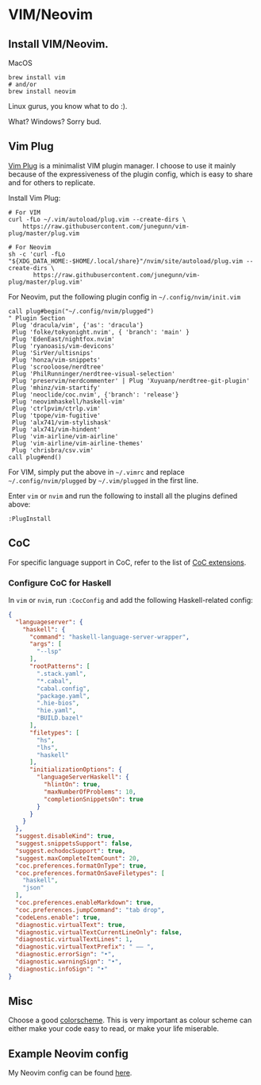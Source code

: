 # VIM/Neovim

## Install VIM/Neovim.
MacOS
```
brew install vim
# and/or
brew install neovim
```
Linux gurus, you know what to do :).

What? Windows? Sorry bud.


## Vim Plug
[Vim Plug](https://github.com/junegunn/vim-plug) is a minimalist VIM plugin
manager. I choose to use it mainly because of the expressiveness of the plugin
config, which is easy to share and for others to replicate.

Install Vim Plug:
```shell
# For VIM
curl -fLo ~/.vim/autoload/plug.vim --create-dirs \
    https://raw.githubusercontent.com/junegunn/vim-plug/master/plug.vim

# For Neovim
sh -c 'curl -fLo "${XDG_DATA_HOME:-$HOME/.local/share}"/nvim/site/autoload/plug.vim --create-dirs \
       https://raw.githubusercontent.com/junegunn/vim-plug/master/plug.vim'
```

For Neovim, put the following plugin config in `~/.config/nvim/init.vim`
```vim
call plug#begin("~/.config/nvim/plugged")
" Plugin Section
 Plug 'dracula/vim', {'as': 'dracula'}
 Plug 'folke/tokyonight.nvim', { 'branch': 'main' }
 Plug 'EdenEast/nightfox.nvim'
 Plug 'ryanoasis/vim-devicons'
 Plug 'SirVer/ultisnips'
 Plug 'honza/vim-snippets'
 Plug 'scrooloose/nerdtree'
 Plug 'PhilRunninger/nerdtree-visual-selection'
 Plug 'preservim/nerdcommenter' | Plug 'Xuyuanp/nerdtree-git-plugin'
 Plug 'mhinz/vim-startify'
 Plug 'neoclide/coc.nvim', {'branch': 'release'}
 Plug 'neovimhaskell/haskell-vim'
 Plug 'ctrlpvim/ctrlp.vim'
 Plug 'tpope/vim-fugitive'
 Plug 'alx741/vim-stylishask'
 Plug 'alx741/vim-hindent'
 Plug 'vim-airline/vim-airline'
 Plug 'vim-airline/vim-airline-themes'
 Plug 'chrisbra/csv.vim'
call plug#end()
```
For VIM, simply put the above in `~/.vimrc` and replace `~/.config/nvim/plugged` 
by `~/.vim/plugged` in the first line.

Enter `vim` or `nvim` and run the following to install all the plugins defined above:
```shell
:PlugInstall
```

## CoC
For specific language support in CoC, refer to the list of [CoC extensions](https://github.com/neoclide/coc.nvim/wiki/Using-coc-extensions).

### Configure CoC for Haskell
In `vim` or `nvim`, run `:CocConfig` and add the following Haskell-related config:
```json
{
  "languageserver": {
    "haskell": {
      "command": "haskell-language-server-wrapper",
      "args": [
        "--lsp"
      ],
      "rootPatterns": [
        ".stack.yaml",
        "*.cabal",
        "cabal.config",
        "package.yaml",
        ".hie-bios",
        "hie.yaml",
        "BUILD.bazel"
      ],
      "filetypes": [
        "hs",
        "lhs",
        "haskell"
      ],
      "initializationOptions": {
        "languageServerHaskell": {
          "hlintOn": true,
          "maxNumberOfProblems": 10,
          "completionSnippetsOn": true
        }
      }
    }
  },
  "suggest.disableKind": true,
  "suggest.snippetsSupport": false,
  "suggest.echodocSupport": true,
  "suggest.maxCompleteItemCount": 20,
  "coc.preferences.formatOnType": true,
  "coc.preferences.formatOnSaveFiletypes": [
    "haskell",
    "json"
  ],
  "coc.preferences.enableMarkdown": true,
  "coc.preferences.jumpCommand": "tab drop",
  "codeLens.enable": true,
  "diagnostic.virtualText": true,
  "diagnostic.virtualTextCurrentLineOnly": false,
  "diagnostic.virtualTextLines": 1,
  "diagnostic.virtualTextPrefix": " —— ",
  "diagnostic.errorSign": "•",
  "diagnostic.warningSign": "•",
  "diagnostic.infoSign": "•"
}
```

## Misc
Choose a good [colorscheme](https://github.com/topics/neovim-colorscheme).
This is very important as colour scheme can either make your code easy to
read, or make your life miserable.

## Example Neovim config
My Neovim config can be found [here](config/init.vim).

